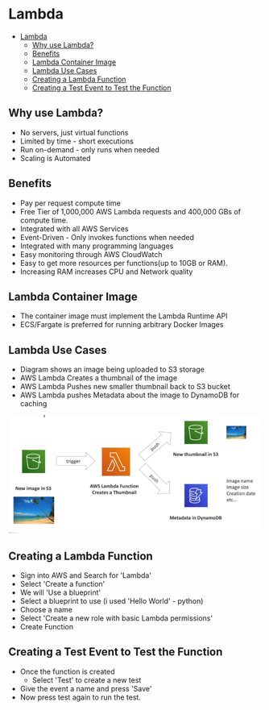 # Lambda

- [Lambda](#lambda)
  - [Why use Lambda?](#why-use-lambda)
  - [Benefits](#benefits)
  - [Lambda Container Image](#lambda-container-image)
  - [Lambda Use Cases](#lambda-use-cases)
  - [Creating a Lambda Function](#creating-a-lambda-function)
  - [Creating a Test Event to Test the Function](#creating-a-test-event-to-test-the-function)


## Why use Lambda?

 - No servers, just virtual functions
 - Limited by time - short executions
 - Run on-demand - only runs when needed
 - Scaling is Automated

## Benefits
 - Pay per request compute time
 - Free Tier of 1,000,000 AWS Lambda requests and 400,000 GBs of compute time.
 - Integrated with all AWS Services
 - Event-Driven - Only invokes functions when needed
 - Integrated with many programming languages
 - Easy monitoring through AWS CloudWatch
 - Easy to get more resources per functions(up to 10GB or RAM).
 - Increasing RAM increases CPU and Network quality

## Lambda Container Image

  - The container image must implement the Lambda Runtime API
  - ECS/Fargate is preferred for running arbitrary Docker Images
  
## Lambda Use Cases

  - Diagram shows an image being uploaded to S3 storage
  - AWS Lambda Creates a thumbnail of the image
  - AWS Lambda Pushes new smaller thumbnail back to S3 bucket
  - AWS Lambda pushes Metadata about the image to DynamoDB for caching

![Lambda Serverless Example](<../Screenshots/Screenshot 2024-01-29 121715.png>)

## Creating a Lambda Function

  - Sign into AWS and Search for 'Lambda'
  - Select 'Create a function'
  - We will 'Use a blueprint'
  - Select a blueprint to use (i used 'Hello World' - python)
  - Choose a name
  - Select 'Create a new role with basic Lambda permissions'
  - Create Function


## Creating a Test Event to Test the Function
  - Once the function is created
    - Select 'Test' to create a new test
  - Give the event a name and press 'Save'
  - Now press test again to run the test.      
